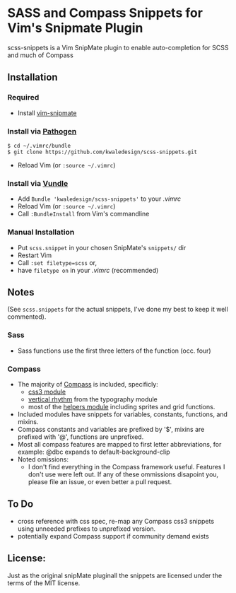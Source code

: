 # SASS and Compass Snippets for Vim's Snipmate Plugin

scss-snippets is a Vim SnipMate plugin to enable auto-completion for SCSS and much of Compass

## Installation

### Required
* Install [vim-snipmate](https://github.com/garbas/vim-snipmate)

### Install via [Pathogen](https://github.com/tpope/vim-pathogen)
    $ cd ~/.vimrc/bundle
    $ git clone https://github.com/kwaledesign/scss-snippets.git
* Reload Vim (or `:source ~/.vimrc`)

### Install via [Vundle](https://github.com/gmarik/vundle)
* Add `Bundle 'kwaledesign/scss-snippets'` to your *.vimrc*
* Reload Vim (or `:source ~/.vimrc`)
* Call `:BundleInstall` from Vim's commandline

### Manual Installation
* Put `scss.snippet` in your chosen SnipMate's `snippets/` dir
* Restart Vim
* Call `:set filetype=scss` or,
* have `filetype on` in your *.vimrc* (recommended)

## Notes
(See `scss.snippets` for the actual snippets, I've done my best to keep it well
commented).

### Sass
* Sass functions use the first three letters of the function (occ. four)

### Compass
* The majority of [Compass](http://compass-style.org/) is included, specificly: 
  * [css3 module](http://compass-style.org/reference/compass/css3/)
  * [vertical rhythm](http://compass-style.org/reference/compass/typography/vertical_rhythm/) from the typography module
  * most of the [helpers module](http://compass-style.org/reference/compass/helpers/) including sprites and grid functions.
* Included modules have snippets for variables, constants, functions, and mixins.
* Compass constants and variables are prefixed by '$', mixins are prefixed with '@', functions are unprefixed.
* Most all compass features are mapped to first letter abbreviations, for example: @dbc expands to default-background-clip
* Noted omissions: 
  * I don't find everything in the Compass framework useful. Features I don't
    use were left out. If any of these ommissions disapoint you, please file
    an issue, or even better a pull request.

## To Do
* cross reference with css spec, re-map any Compass css3 snippets using
  unneeded prefixes to unprefixed version.
* potentially expand Compass support if community demand exists

## License:
Just as the original snipMate pluginall the snippets are licensed under the
terms of the MIT license.
